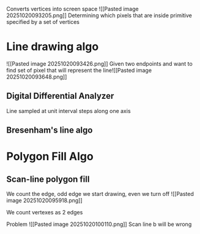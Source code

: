 Converts vertices into screen space
![[Pasted image 20251020093205.png]]
Determining which pixels that are inside primitive specified by a set of vertices

# Line drawing algo
![[Pasted image 20251020093426.png]]
Given two endpoints and want to find set of pixel that will represent the line![[Pasted image 20251020093648.png]]

## Digital Differential Analyzer
Line sampled at unit interval steps along one axis

## Bresenham's line algo


# Polygon Fill Algo
## Scan-line polygon fill
We count the edge, odd edge we start drawing, even we turn off
![[Pasted image 20251020095918.png]]

We count vertexes as 2 edges

Problem
![[Pasted image 20251020100110.png]]
Scan line b will be wrong
